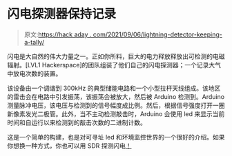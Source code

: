 # 闪电探测器保持记录

> 原文:[https://hack aday . com/2021/09/06/lightning-detector-keeping-a-tally/](https://hackaday.com/2021/09/06/lightning-detector-keeps-a-tally/)

闪电是大自然的伟大力量之一。正如你所料，巨大的电力释放释放出可检测的电磁辐射。[LVL1 Hackerspace]的团队组装了他们自己的闪电探测器；一个记录大气中放电次数的装置。

该设备由一个调谐到 300kHz 的典型储能电路和一个小型拉杆天线组成。该地区的雷击会在电路中引发振荡，该振荡会被放大，然后被 Arduino 检测到。Arduino 测量脉冲电压，该电压与检测到的信号幅度成比例。然后，根据信号强度打开一圈新像素发光二极管。此外，当不主动检测敲击时，Arduino 会使用 led 来显示当前时间和自运行以来检测到的敲击次数的二进制计数。

这是一个简单的构建，也是对可寻址 led 和环境监控世界的一个很好的介绍。如果你想换一种方式，你也可以用 SDR 探测闪电[！](https://hackaday.com/2020/08/07/lightning-analysis-with-your-sdr/)